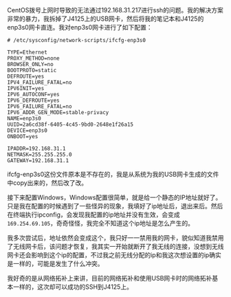 CentOS拨号上网时导致的无法通过192.168.31.217进行ssh的问题。我的解决方案非常的暴力，我拆掉了J4125上的USB网卡，然后将我的笔记本和J4125的enp3s0网卡直连。我对enp3s0网卡进行了如下配置：

~~~
# /etc/sysconfig/network-scripts/ifcfg-enp3s0

TYPE=Ethernet
PROXY_METHOD=none
BROWSER_ONLY=no
BOOTPROTO=static
DEFROUTE=yes
IPV4_FAILURE_FATAL=no
IPV6INIT=yes
IPV6_AUTOCONF=yes
IPV6_DEFROUTE=yes
IPV6_FAILURE_FATAL=no
IPV6_ADDR_GEN_MODE=stable-privacy
NAME=enp3s0
UUID=2a6cd38f-6405-4c45-9bd0-2648e1f26a15
DEVICE=enp3s0
ONBOOT=yes

IPADDR=192.168.31.1
NETMASK=255.255.255.0
GATEWAY=192.168.31.1

~~~

ifcfg-enp3s0这份文件原本是不存在的，我是从系统为我的USB网卡生成的文件中copy出来的，然后改了改。

接下来配置Windows，Windows配置很简单，就是给一个静态的IP地址就好了。只是我在配置的时候遇到了一些怪异的现象，我填好了ip地址后，退出来后。然后在终端执行ipconfig，会发现我配置的ip地址并没有生效，会变成`169.254.69.105`，奇奇怪怪，我完全不知道这个ip地址是怎么产生的。

我多次尝试后，地址依然会变成这个，我只好一一禁用我的网卡，貌似知道我禁用了无线网卡后，该问题才恢复，我其实一开始就断开了我无线的连接，没想到无线网卡还会影响到这个ip的配置，不过我之前无线分配的ip和我这次想设置的ip确实是一样的，可能是发生了什么冲突。

我好奇的是从网络拓补上来讲，目前的网络拓补和使用USB网卡时的网络拓补基本一样的，这次却可以成功的SSH到J4125上。
